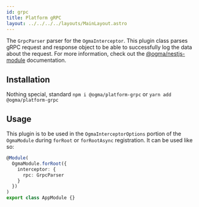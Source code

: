```yaml
---
id: grpc
title: Platform gRPC
layout: ../../../../layouts/MainLayout.astro
---
```


The `GrpcParser` parser for the `OgmaInterceptor`. This plugin class parses gRPC request and response object to be able to successfully log the data about the request. For more information, check out the [@ogma/nestjs-module](../module) documentation.

## Installation

Nothing special, standard `npm i @ogma/platform-grpc` or `yarn add @ogma/platform-grpc`

## Usage

This plugin is to be used in the `OgmaInterceptorOptions` portion of the `OgmaModule` during `forRoot` or `forRootAsync` registration. It can be used like so:

```ts
@Module(
  OgmaModule.forRoot({
    interceptor: {
      rpc: GrpcParser
    }
  })
)
export class AppModule {}
```
